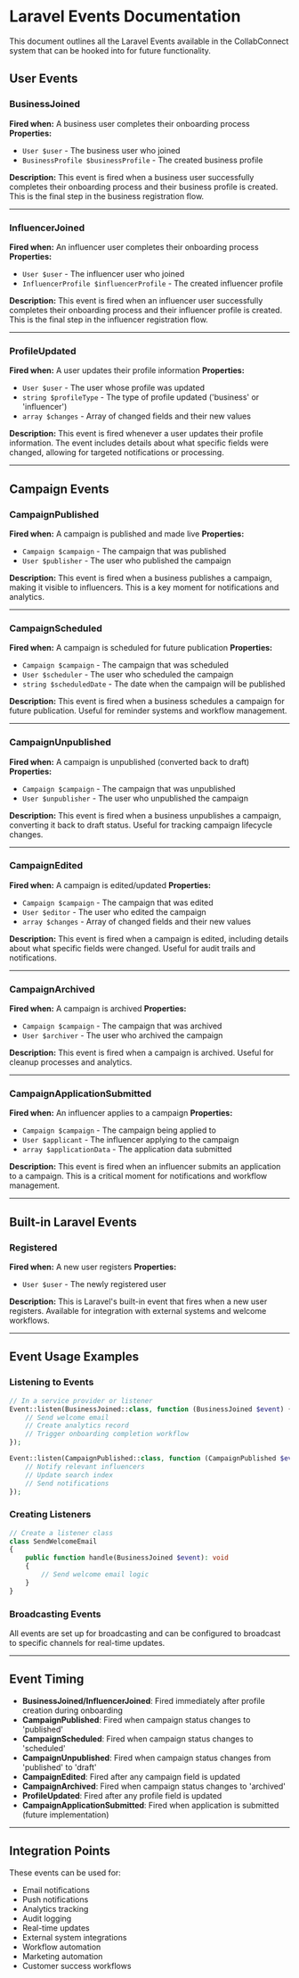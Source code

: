 # Laravel Events Documentation

This document outlines all the Laravel Events available in the CollabConnect system that can be hooked into for future functionality.

## User Events

### BusinessJoined
**Fired when:** A business user completes their onboarding process
**Properties:**
- `User $user` - The business user who joined
- `BusinessProfile $businessProfile` - The created business profile

**Description:** This event is fired when a business user successfully completes their onboarding process and their business profile is created. This is the final step in the business registration flow.

---

### InfluencerJoined
**Fired when:** An influencer user completes their onboarding process
**Properties:**
- `User $user` - The influencer user who joined
- `InfluencerProfile $influencerProfile` - The created influencer profile

**Description:** This event is fired when an influencer user successfully completes their onboarding process and their influencer profile is created. This is the final step in the influencer registration flow.

---

### ProfileUpdated
**Fired when:** A user updates their profile information
**Properties:**
- `User $user` - The user whose profile was updated
- `string $profileType` - The type of profile updated ('business' or 'influencer')
- `array $changes` - Array of changed fields and their new values

**Description:** This event is fired whenever a user updates their profile information. The event includes details about what specific fields were changed, allowing for targeted notifications or processing.

---

## Campaign Events

### CampaignPublished
**Fired when:** A campaign is published and made live
**Properties:**
- `Campaign $campaign` - The campaign that was published
- `User $publisher` - The user who published the campaign

**Description:** This event is fired when a business publishes a campaign, making it visible to influencers. This is a key moment for notifications and analytics.

---

### CampaignScheduled
**Fired when:** A campaign is scheduled for future publication
**Properties:**
- `Campaign $campaign` - The campaign that was scheduled
- `User $scheduler` - The user who scheduled the campaign
- `string $scheduledDate` - The date when the campaign will be published

**Description:** This event is fired when a business schedules a campaign for future publication. Useful for reminder systems and workflow management.

---

### CampaignUnpublished
**Fired when:** A campaign is unpublished (converted back to draft)
**Properties:**
- `Campaign $campaign` - The campaign that was unpublished
- `User $unpublisher` - The user who unpublished the campaign

**Description:** This event is fired when a business unpublishes a campaign, converting it back to draft status. Useful for tracking campaign lifecycle changes.

---

### CampaignEdited
**Fired when:** A campaign is edited/updated
**Properties:**
- `Campaign $campaign` - The campaign that was edited
- `User $editor` - The user who edited the campaign
- `array $changes` - Array of changed fields and their new values

**Description:** This event is fired when a campaign is edited, including details about what specific fields were changed. Useful for audit trails and notifications.

---

### CampaignArchived
**Fired when:** A campaign is archived
**Properties:**
- `Campaign $campaign` - The campaign that was archived
- `User $archiver` - The user who archived the campaign

**Description:** This event is fired when a campaign is archived. Useful for cleanup processes and analytics.

---

### CampaignApplicationSubmitted
**Fired when:** An influencer applies to a campaign
**Properties:**
- `Campaign $campaign` - The campaign being applied to
- `User $applicant` - The influencer applying to the campaign
- `array $applicationData` - The application data submitted

**Description:** This event is fired when an influencer submits an application to a campaign. This is a critical moment for notifications and workflow management.

---

## Built-in Laravel Events

### Registered
**Fired when:** A new user registers
**Properties:**
- `User $user` - The newly registered user

**Description:** This is Laravel's built-in event that fires when a new user registers. Available for integration with external systems and welcome workflows.

---

## Event Usage Examples

### Listening to Events

```php
// In a service provider or listener
Event::listen(BusinessJoined::class, function (BusinessJoined $event) {
    // Send welcome email
    // Create analytics record
    // Trigger onboarding completion workflow
});

Event::listen(CampaignPublished::class, function (CampaignPublished $event) {
    // Notify relevant influencers
    // Update search index
    // Send notifications
});
```

### Creating Listeners

```php
// Create a listener class
class SendWelcomeEmail
{
    public function handle(BusinessJoined $event): void
    {
        // Send welcome email logic
    }
}
```

### Broadcasting Events

All events are set up for broadcasting and can be configured to broadcast to specific channels for real-time updates.

---

## Event Timing

- **BusinessJoined/InfluencerJoined**: Fired immediately after profile creation during onboarding
- **CampaignPublished**: Fired when campaign status changes to 'published'
- **CampaignScheduled**: Fired when campaign status changes to 'scheduled'
- **CampaignUnpublished**: Fired when campaign status changes from 'published' to 'draft'
- **CampaignEdited**: Fired after any campaign field is updated
- **CampaignArchived**: Fired when campaign status changes to 'archived'
- **ProfileUpdated**: Fired after any profile field is updated
- **CampaignApplicationSubmitted**: Fired when application is submitted (future implementation)

---

## Integration Points

These events can be used for:
- Email notifications
- Push notifications
- Analytics tracking
- Audit logging
- Real-time updates
- External system integrations
- Workflow automation
- Marketing automation
- Customer success workflows